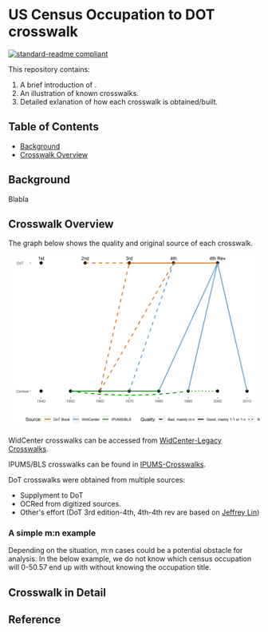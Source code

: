 # US Census Occupation to DOT crosswalk
[![standard-readme compliant](https://img.shields.io/badge/readme%20style-standard-brightgreen.svg?style=flat-square)](https://github.com/RichardLitt/standard-readme)

This repository contains:
1. A brief introduction of .
2. An illustration of known crosswalks.
3. Detailed exlanation of how each crosswalk is obtained/built. 

## Table of Contents
- [Background](#background)
- [Crosswalk Overview](#crosswalk-overview)
## Background
Blabla


## Crosswalk Overview
The graph below shows the quality and original source of each crosswalk.

<img src="/src/crosswalk.png" alt="Crosswalk Overview"/>


WidCenter crosswalks can be accessed from [WidCenter-Legacy Crosswalks](https://www.widcenter.org/document/legacy-crosswalks/).

IPUMS/BLS crosswalks can be found in [IPUMS-Crosswalks](https://usa.ipums.org/usa/volii/occ_ind.shtml).

DoT crosswalks were obtained from multiple sources:
 * Supplyment to DoT 
 * OCRed from digitized sources.
 * Other's effort (DoT 3rd edition-4th, 4th-4th rev are based on [Jeffrey Lin](https://github.com/jeffrlin/new-work))
 ### A simple m:n example
 Depending on the situation, m:n cases could be a potential obstacle for analysis. In the below example, we do not know which census occupation will 0-50.57 end up with without knowing the occupation title.
 
 
 
 
## Crosswalk in Detail
 




## Reference



